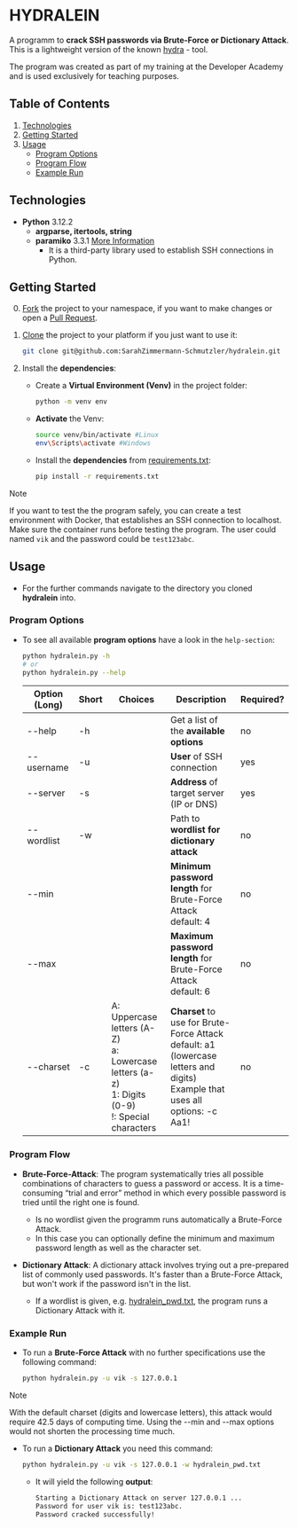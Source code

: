 # HYDRALEIN

A programm to **crack SSH passwords via Brute-Force or Dictionary Attack**.  
This is a lightweight version of the known [hydra](https://github.com/vanhauser-thc/thc-hydra) - tool.  

The program was created as part of my training at the Developer Academy and is used exclusively for teaching purposes.  

## Table of Contents

1. [Technologies](#technologies)
1. [Getting Started](#getting-started)
1. [Usage](#usage)
   * [Program Options](#program-options)
   * [Program Flow](#program-flow)
   * [Example Run](#example-run)

## Technologies

* **Python** 3.12.2
  * **argparse, itertools, string**
  * **paramiko** 3.3.1 [More Information](https://www.paramiko.org/)
    * It is a third-party library used to establish SSH connections in Python.

## Getting Started

0) [Fork](https://docs.github.com/de/pull-requests/collaborating-with-pull-requests/working-with-forks/fork-a-repo) the project to your namespace, if you want to make changes or open a [Pull Request](https://docs.github.com/de/pull-requests/collaborating-with-pull-requests/proposing-changes-to-your-work-with-pull-requests/about-pull-requests).

1. [Clone](https://docs.github.com/en/repositories/creating-and-managing-repositories/cloning-a-repository) the project to your platform if you just want to use it:

    ```bash
    git clone git@github.com:SarahZimmermann-Schmutzler/hydralein.git
    ```

1. Install the **dependencies**:
   * Create a **Virtual Environment (Venv)** in the project folder:

      ```bash
      python -m venv env
      ```

   * **Activate** the Venv:

      ```bash
      source venv/bin/activate #Linux
      env\Scripts\activate #Windows
      ```

   * Install the **dependencies** from [requirements.txt](./requirements.txt):

      ```bash
      pip install -r requirements.txt
      ```

> [!NOTE]
> If you want to test the the program safely, you can create a test environment with Docker, that establishes an SSH connection to localhost. Make sure the container runs before testing the program. The user could named `vik` and the password could be `test123abc`.

## Usage

* For the further commands navigate to the directory you cloned **hydralein** into.

### Program Options

* To see all available **program options** have a look in the `help-section`:

    ```bash
    python hydralein.py -h
    # or
    python hydralein.py --help
    ```

  | Option (Long) | Short | Choices | Description | Required? |
  | ------------- | ----- | ------- | ----------- | --------- |
  | --help | -h |  | Get a list of the **available options** | no |
  | --username | -u |  | **User** of SSH connection | yes |
  | --server | -s |  | **Address** of target server (IP or DNS) | yes |
  | --wordlist | -w |  | Path to **wordlist for dictionary attack** | no |
  | --min |  |  | **Minimum password length** for Brute-Force Attack <br> default: 4 | no |
  | --max |  |  | **Maximum password length** for Brute-Force Attack <br> default: 6 | no |
  | --charset | -c | A: Uppercase letters (A-Z)<br>a: Lowercase letters (a-z)<br>1: Digits (0-9)<br>!: Special characters | **Charset** to use for Brute-Force Attack<br>default: a1 (lowercase letters and digits)<br>Example that uses all options: -c Aa1! | no |
  
### Program Flow

* **Brute-Force-Attack**: The program systematically tries all possible combinations of characters to guess a password or access. It is a time-consuming “trial and error” method in which every possible password is tried until the right one is found.  
  * Is no wordlist given the programm runs automatically a Brute-Force Attack.  
  * In this case you can optionally define the minimum and maximum password length as well as the character set.

* **Dictionary Attack**: A dictionary attack involves trying out a pre-prepared list of commonly used passwords. It's faster than a Brute-Force Attack, but won't work if the password isn't in the list.  
  * If a wordlist is given, e.g. [hydralein_pwd.txt](./hydralein_pwd.txt), the program runs a Dictionary Attack with it.

### Example Run

* To run a **Brute-Force Attack** with no further specifications use the following command:

    ```bash
    python hydralein.py -u vik -s 127.0.0.1
    ```

> [!NOTE]
> With the default charset (digits and lowercase letters), this attack would require 42.5 days of computing time. Using the --min and --max options would not shorten the processing time much.

* To run a **Dictionary Attack** you need this command:  

    ```bash
    python hydralein.py -u vik -s 127.0.0.1 -w hydralein_pwd.txt
    ```

  * It will yield the following **output**:

    ```bash
    Starting a Dictionary Attack on server 127.0.0.1 ...
    Password for user vik is: test123abc.
    Password cracked successfully!
    ```
